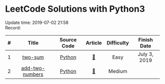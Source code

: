 # LeetCode Solutions with Python3
Update time:  2019-07-02 21:58 <br>
Record: <br>

| # | Title | Source Code | Article | Difficulty | Finish Date |
|:---:|:---:|:---:|:---:|:---:|:---:|
|1|[two-sum](https://leetcode.com/problems/two-sum)|[Python](https://github.com/iamyuqi/LeetCode/blob/master/Solutions/001_two_sum.py)|[:bookmark_tabs:](https://leetcode.com/articles/two-sum/)|Easy|July 3, 2019
|2|[add-two-numbers](https://leetcode.com/problems/add-two-numbers)|[Python](https://github.com/iamyuqi/LeetCode/blob/master/Solutions/002_add_two_numbers.py)|[:bookmark_tabs:](https://leetcode.com/articles/add-two-numbers/)|Medium|
